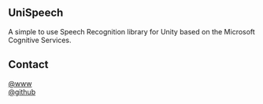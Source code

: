 ## UniSpeech
A simple to use Speech Recognition library for Unity based on the Microsoft Cognitive Services.

## Contact
[@www](http://www.vatsalambastha.com)  
[@github](https://www.github.com/adrenak)